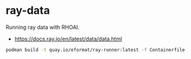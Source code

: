 # ray-data

Running ray data with RHOAI.

- https://docs.ray.io/en/latest/data/data.html

```bash
podman build -t quay.io/eformat/ray-runner:latest -f Containerfile
```
